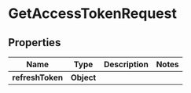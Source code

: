 

# GetAccessTokenRequest


## Properties

| Name | Type | Description | Notes |
|------------ | ------------- | ------------- | -------------|
|**refreshToken** | **Object** |  |  |




